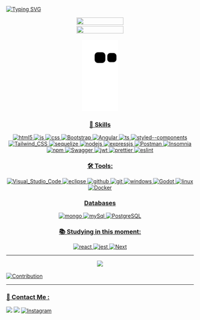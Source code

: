 

[![Typing SVG](https://readme-typing-svg.herokuapp.com/?color=F7832E&size=35&center=true&vCenter=true&width=1000&lines=HELLO,+MY+NAME+is+Antônio+Marcos;I+am+from+Brasil,+MG;Be+Welcome!+:%29)](https://git.io/typing-svg)


<div align='center'>
<a href="https://github.com/antoniomrrds">
<img width="50%" height="50%"  src="https://github-readme-stats.vercel.app/api?username=antoniomrrds&show_icons=true&theme=dracula&include_all_commits=true&count_private=true&hide_border=true&bg_color=0d1117&title_color=F7832E&text_color=F7832E"/>
<img width="50%" height="20%"  src="https://github-readme-stats.vercel.app/api/top-langs/?username=antoniomrrds&layout=compact&langs_count=16&theme=dracula&hide_border=true&bg_color=0d1117&title_color=F7832E&text_color=F7832E"/>

![snake gif](https://github.com/antoniomrrds/antoniomrrds/blob/output/github-contribution-grid-snake.svg)
</div>
<div align='center'>

### 🚀 Skills  

<img align='margin: 5px;' align="center"  alt="html5" src="https://img.shields.io/badge/HTML5-E34F26?style=for-the-badge&logo=html5&logoColor=white" />
<img align='margin: 5px;' align="center" alt="js" src="https://img.shields.io/badge/JavaScript-F7DF1E?style=for-the-badge&logo=javascript&logoColor=black" />
<img align='margin: 5px;' align="center" alt="css" src="https://img.shields.io/badge/CSS3-1572B6?style=for-the-badge&logo=css3&logoColor=white" />
<img align='margin: 5px;' align="center" alt="Bootstrap" src="https://img.shields.io/badge/Bootstrap-563D7C?style=for-the-badge&logo=bootstrap&logoColor=white" />
<img align='margin: 5px;' align="center" alt="Angular" src="https://img.shields.io/badge/Angular-DD0031?style=for-the-badge&logo=angular&logoColor=white" />
<img align='margin: 5px;' align="center" alt="ts" src="https://img.shields.io/badge/TypeScript-007ACC?style=for-the-badge&logo=typescript&logoColor=white" />
<img align='margin: 5px;' align="center" align='margin: 5px;' alt="styled--components" src="https://img.shields.io/badge/styled--components-DB7093?style=for-the-badge&logo=styled-components&logoColor=white" />
<img align='margin: 5px;' align="center" align='margin: 5px;' alt="Tailwind_CSS" src="https://img.shields.io/badge/Tailwind_CSS-38B2AC?style=for-the-badge&logo=tailwind-css&logoColor=white" />
<img  align='margin: 5px;' align="center" alt="sequelize" src="https://img.shields.io/badge/sequelize-323330?style=for-the-badge&logo=sequelize&logoColor=blue" />
<img  align='margin: 5px;'align="center" alt="nodejs" src="https://img.shields.io/badge/Node.js-43853D?style=for-the-badge&logo=node.js&logoColor=white" />
<img  align='margin: 5px;'align="center" alt="expressjs" src="https://img.shields.io/badge/Express.js-404D59?style=for-the-badge&logo=node.js&logoColor=43853D" />
<img  align='margin: 5px;'align="center" alt="Postman" src="https://img.shields.io/badge/Postman-FF6C37?style=for-the-badge&logo=Postman&logoColor=white" />
<img  align='margin: 5px;'align="center" alt="Insomnia" src="https://img.shields.io/badge/Insomnia-5849be?style=for-the-badge&logo=Insomnia&logoColor=white" />
<img  align='margin: 5px;'align="center" alt="npm" src="https://img.shields.io/badge/npm-CB3837?style=for-the-badge&logo=npm&logoColor=white" />
<img  align='margin: 5px;' align="center" alt="Swagger" src="https://img.shields.io/badge/Swagger-85EA2D?style=for-the-badge&logo=Swagger&logoColor=white" />
<img  align='margin: 5px;'align="center" alt="jwt" src="https://img.shields.io/badge/JWT-000000?style=for-the-badge&logo=JSON%20web%20tokens&logoColor=white" />
<img  align='margin: 5px;'align="center" alt="prettier" src="https://img.shields.io/badge/prettier-1A2C34?style=for-the-badge&logo=prettier&logoColor=F7BA3E" />
<img  align='margin: 5px;'align="center" alt="eslint" src="https://img.shields.io/badge/eslint-3A33D1?style=for-the-badge&logo=eslint&logoColor=white" />
  
### 🛠 Tools:

<img align='margin: 5px;'  align="center" alt="Visual_Studio_Code" src="https://img.shields.io/badge/Visual_Studio_Code-0078D4?style=for-the-badge&logo=visual%20studio%20code&logoColor=white" />
<img align='margin: 5px;' align="center" alt="eclipse" src="https://img.shields.io/badge/Eclipse-2C2255?style=for-the-badge&logo=eclipse&logoColor=white" />
<img align='margin: 5px;' align="center" alt="github" src="https://img.shields.io/badge/GitHub-000000?style=for-the-badge&logo=github&logoColor=white" />
<img align='margin: 5px;' align="center" alt="git" src="https://img.shields.io/badge/GIT-E44C30?style=for-the-badge&logo=git&logoColor=white" />
<img align='margin: 5px;'  align="center" alt="windows" src="https://img.shields.io/badge/Windows-0078D6?style=for-the-badge&logo=windows&logoColor=white" />
<img align='margin: 5px;'align="center" alt="Godot" src="https://img.shields.io/badge/Godot-478CBF?style=for-the-badge&logo=GodotEngine&logoColor=white" />
<img align='margin: 5px;' align="center" alt="linux" src="https://img.shields.io/badge/Linux-FCC624?style=for-the-badge&logo=linux&logoColor=black" />
<img align='margin: 5px;' align="center" alt="Docker" src="https://img.shields.io/badge/Docker-2CA5E0?style=for-the-badge&logo=docker&logoColor=white" />

### Databases
<img align='margin: 5px;' alt="mongo" src="https://img.shields.io/badge/MongoDB-4EA94B?style=for-the-badge&logo=mongodb&logoColor=white" />
<img align='margin: 5px;' alt="mySql" src="https://img.shields.io/badge/MySQL-00000F?style=for-the-badge&logo=mysql&logoColor=white" />
<img align='margin: 5px;' alt="PostgreSQL" src="https://img.shields.io/badge/PostgreSQL-316192?style=for-the-badge&logo=postgresql&logoColor=white" />



### 📚 Studying in this moment:
<img align='margin: 5px;' alt="react" src="https://img.shields.io/badge/React-20232A?style=for-the-badge&logo=react&logoColor=61DAFB" />
<img align='margin: 5px;' alt="jest" src="https://img.shields.io/badge/Jest-D73F03?style=for-the-badge&logo=Jest&logoColor=white" />
<img align='margin: 5px;' alt="Next" src="https://img.shields.io/badge/Next-black?style=for-the-badge&logo=next.js&logoColor=white" />



</div>
<hr>
<p align="center">
  <img src="https://github-profile-trophy.vercel.app/?username=antoniomrrds&theme=dracula&row=2&no-bg=true&column=3&margin-w=15&margin-h=15" />
</p>

![Contribution](https://activity-graph.herokuapp.com/graph?username=antoniomrrds&theme=gotham&hide_border=true&area=true)

<hr>

### 📱 Contact Me :

 <a href="https://www.linkedin.com/in/antônio-marcosrrds" target="_blank"><img src="https://img.shields.io/badge/-LinkedIn-%230077B5?style=for-the-badge&logo=linkedin&logoColor=white" target="_blank"></a>
 <a href = "mailto:antoniomarcos.amrrds@gmail.com"><img src="https://img.shields.io/badge/Gmail-D14836?style=for-the-badge&logo=gmail&logoColor=white" target="_blank"></a>
[![Instagram](https://img.shields.io/badge/Instagram-E4405F?style=for-the-badge&logo=instagram&logoColor=white)](https://www.instagram.com/antoniomarcosrrds/)
